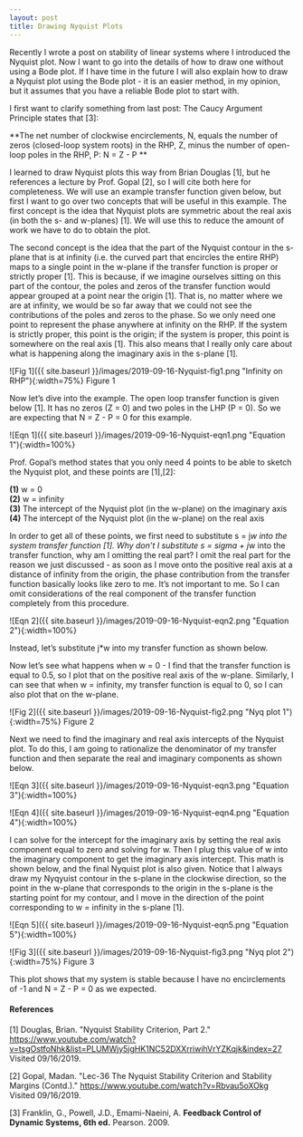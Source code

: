 ```yaml
---
layout: post
title: Drawing Nyquist Plots
---
```


Recently I wrote a post on stability of linear systems where I introduced the Nyquist plot. Now I want to go into the details of how to draw one without using a Bode plot. If I have time in the future I will also explain how to draw a Nyquist plot using the Bode plot - it is an easier method, in my opinion, but it assumes that you have a reliable Bode plot to start with. 

I first want to clarify something from last post: The Caucy Argument Principle states that [3]:     

**The net number of clockwise encirclements, N, equals the number of zeros (closed-loop system roots) in the RHP, Z, minus the number of open-loop poles in the RHP, P: N = Z - P   **     

I learned to draw Nyquist plots this way from Brian Douglas [1], but he references a lecture by Prof. Gopal [2], so I will cite both here for completeness. We will use an example transfer function given below, but first I want to go over two concepts that will be useful in this example. The first concept is the idea that Nyquist plots are symmetric about the real axis (in both the s- and w-planes) [1]. We will use this to reduce the amount of work we have to do to obtain the plot. 

The second concept is the idea that the part of the Nyquist contour in the s-plane that is at infinity (i.e. the curved part that encircles the entire RHP) maps to a single point in the w-plane if the transfer function is proper or strictly proper [1]. This is because, if we imagine ourselves sitting on this part of the contour, the poles and zeros of the transfer function would appear grouped at a point near the origin [1]. That is, no matter where we are at infinity, we would be so far away that we could not see the contributions of the poles and zeros to the phase. So we only need one point to represent the phase anywhere at infinity on the RHP. If the system is strictly proper, this point is the origin; if the system is proper, this point is somewhere on the real axis [1]. This also means that I really only care about what is happening along the imaginary axis in the s-plane [1].

![Fig 1]({{ site.baseurl }}/images/2019-09-16-Nyquist-fig1.png "Infinity on RHP"){:width=75%}
Figure 1

Now let’s dive into the example. The open loop transfer function is given below [1]. It has no zeros (Z = 0) and two poles in the LHP (P = 0). So we are expecting that N = Z - P = 0 for this example.

![Eqn 1]({{ site.baseurl }}/images/2019-09-16-Nyquist-eqn1.png "Equation 1"){:width=100%}

Prof. Gopal’s method states that you only need 4 points to be able to sketch the Nyquist plot, and these points are [1],[2]: 

**(1)** w = 0    
**(2)** w = infinity    
**(3)** The intercept of the Nyquist plot (in the w-plane) on the imaginary axis    
**(4)** The intercept of the Nyquist plot (in the w-plane) on the real axis     

In order to get all of these points, we first need to substitute s = j*w into the system transfer function [1]. Why don’t I substitute s = sigma + j*w into the transfer function, why am I omitting the real part? I omit the real part for the reason we just discussed - as soon as I move onto the positive real axis at a distance of infinity from the origin, the phase contribution from the transfer function basically looks like zero to me. It’s not important to me. So I can omit considerations of the real component of the transfer function completely from this procedure. 

![Eqn 2]({{ site.baseurl }}/images/2019-09-16-Nyquist-eqn2.png "Equation 2"){:width=100%}

Instead, let’s substitute j*w into my transfer function as shown below.

Now let’s see what happens when w = 0 - I find that the transfer function is equal to 0.5, so I plot that on the positive real axis of the w-plane. Similarly, I can see that when w = infinity, my transfer function is equal to 0, so I can also plot that on the w-plane. 

![Fig 2]({{ site.baseurl }}/images/2019-09-16-Nyquist-fig2.png "Nyq plot 1"){:width=75%}
Figure 2

Next we need to find the imaginary and real axis intercepts of the Nyquist plot. To do this, I am going to rationalize the denominator of my transfer function and then separate the real and imaginary components as shown below. 

![Eqn 3]({{ site.baseurl }}/images/2019-09-16-Nyquist-eqn3.png "Equation 3"){:width=100%}

![Eqn 4]({{ site.baseurl }}/images/2019-09-16-Nyquist-eqn4.png "Equation 4"){:width=100%}

I can solve for the intercept for the imaginary axis by setting the real axis component equal to zero and solving for w. Then I plug this value of w into the imaginary component to get the imaginary axis intercept. This math is shown below, and the final Nyquist plot is also given. Notice that I always draw my Nyqyuist contour in the s-plane in the clockwise direction, so the point in the w-plane that corresponds to the origin in the s-plane is the starting point for my contour, and I move in the direction of the point corresponding to w = infinity in the s-plane [1]. 

![Eqn 5]({{ site.baseurl }}/images/2019-09-16-Nyquist-eqn5.png "Equation 5"){:width=100%}

![Fig 3]({{ site.baseurl }}/images/2019-09-16-Nyquist-fig3.png "Nyq plot 2"){:width=75%}
Figure 3

This plot shows that my system is stable because I have no encirclements of -1 and N = Z - P = 0 as we expected. 

#### References

[1] Douglas, Brian. "Nyquist Stability Criterion, Part 2." <https://www.youtube.com/watch?v=tsgOstfoNhk&list=PLUMWjy5jgHK1NC52DXXrriwihVrYZKqjk&index=27> Visited 09/16/2019.

[2] Gopal, Madan. "Lec-36 The Nyquist Stability Criterion and Stability Margins (Contd.)." <https://www.youtube.com/watch?v=Rbvau5oXOkg> Visited 09/16/2019.

[3] Franklin, G., Powell, J.D., Emami-Naeini, A. **Feedback Control of Dynamic Systems, 6th ed.** Pearson. 2009.

